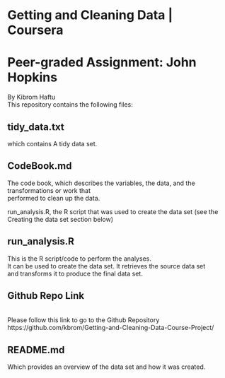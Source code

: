 # Getting and Cleaning Data |  Coursera <br />
# Peer-graded Assignment: John Hopkins
By Kibrom Haftu  <br />
This repository contains the following files:
<br />


## tidy_data.txt
 which contains A tidy data set.
 
 ## CodeBook.md
The code book, which describes the variables, the data, and the transformations or work that <br /> performed to clean up the data.

run_analysis.R, the R script that was used to create the data set (see the Creating the data set section below)
## run_analysis.R
 This is the R script/code to perform the  analyses. <br />
It can be used to create the data set. It retrieves the source data set <br />  and transforms it to produce the final data set.
## Github Repo Link   
<br />
Please follow this link to go to the Github Repository <br />
https://github.com/kbrom/Getting-and-Cleaning-Data-Course-Project/

## README.md
Which provides an overview of the data set and how it was created. 

